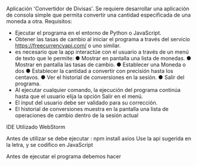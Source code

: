 Aplicación 'Convertidor de Divisas'.
Se requiere desarrollar una aplicación de consola simple que permita convertir una cantidad
especificada de una moneda a otra.
Requisitos:
- Ejecutar el programa en el entorno de Python o JavaScript.
- Obtener las tasas de cambio al iniciar el programa a través del servicio
https://freecurrencyapi.com/ o uno similar.
- es necesario que la app interactúe con el usuario a través de un menú de texto que le
permite:
● Mostrar en pantalla una lista de monedas.
● Mostrar en pantalla las tasas de cambio.
● Establecer una Moneda o dos
● Establecer la cantidad a convertir con precisión hasta los centavos.
● Ver el historial de conversiones en la sesión.
● Salir del programa.
- Al ejecutar cualquier comando, la ejecución del programa continúa hasta que el usuario elija
la opción Salir en el menú.
- El input del usuario debe ser validado para su corrección.
- El historial de conversiones muestra en la pantalla una lista de operaciones de cambio
dentro de la sesión actual

IDE Utilizado WebStorm

Antes de utilizar se debe ejecutar :  npm install axios
Use la api sugerida en la letra, y se codifico en JavaScript


Antes de ejecutar el programa debemos hacer 
